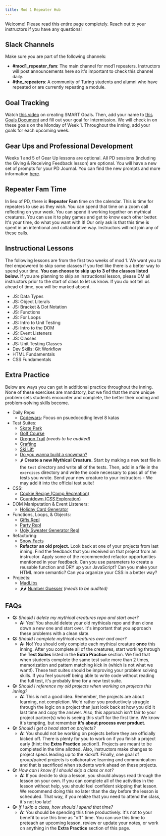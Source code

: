 ```yaml
---
title: Mod 1 Repeater Hub
---
```


Welcome! Please read this entire page completely. Reach out to your instructors if you have any questions!

## Slack Channels
Make sure you are part of the following channels:
* **#mod1_repeater_fam**: The main channel for mod1 repeaters. Instructors will post announcements here so it's important to check this channel daily.
* **#the_repeaters**: A community of Turing students and alumni who have repeated or are currently repeating a module.

## Goal Tracking
Watch [this video](https://www.youtube.com/watch?t=16&v=U4IU-y9-J8Q&feature=youtu.be) on creating SMART Goals. Then, add your name to [this Goals Document](https://docs.google.com/spreadsheets/d/14CnFCMSFyadbPoMP_ii0NnxQRoZnXKDT2JP-n56yZq8/edit?usp=sharing) and fill out your goal for Intermission. We will check in on these goals on the Monday of Week 1. Throughout the inning, add your goals for each upcoming week.

## Gear Ups and Professional Development
Weeks 1 and 5 of Gear Up lessons are optional. All PD sessions (including the Giving & Receiving Feedback lesson) are optional. You will have a new set of prompts for your PD Journal. You can find the new prompts and more information [here](https://careerdev.turing.io/module_one/m1_PD_repeat_plan).

## Repeater Fam Time
In lieu of PD, there is **Repeater Fam** time on the calendar. This is time for repeaters to use as they wish. You can spend that time on a zoom call reflecting on your week. You can spend it working together on mythical creatures. You can use it to play games and get to know each other better. It's your time, do what you want with it! Our only ask is that this time is spent in an intentional and collaborative way. Instructors will not join any of these calls.

## Instructional Lessons
The following lessons are from the first two weeks of mod 1. We want you to feel empowered to skip some classes if you feel like there is a better way to spend your time. **You can choose to skip up to 3 of the classes listed below.** If you are planning to skip an instructional lesson, please DM all instructors prior to the start of class to let us know. If you do not tell us ahead of time, you will be marked absent.
* JS: Data Types
* JS: Object Literals
* JS: Bracket & Dot Notation
* JS: Functions
* JS: For Loops
* JS: Intro to Unit Testing
* JS: Intro to the DOM
* JS: Event Listeners
* JS: Classes
* JS: Unit Testing Classes
* Dev Skills: Git Workflow
* HTML Fundamentals
* CSS Fundamentals

## Extra Practice
Below are ways you can get in additional practice throughout the inning. None of these exercises are mandatory, but we find that the more unique problem sets students encounter and complete, the better their coding and problem-solving skills become.
* Daily Reps:
  * [Codewars](https://www.codewars.com/): Focus on psuedocoding level 8 katas
* Test Suites:  
  * [Skate Park](https://github.com/turingschool-examples/skatepark)
  * [Golf Course](https://github.com/turingschool-examples/golf-course)
  * [Oregon Trail](https://github.com/turingschool-examples/oregon-trail) *(needs to be audited)*
  * [Crafting](https://github.com/kaylaewood/crafting)
  * [Ski Lift](https://github.com/turingschool-examples/ski-lift)
  * [Do you wanna build a snowman?](https://github.com/turingschool-examples/do-you-wanna-build-a-snowman)
  * 🌶 **Create a new Mythical Creature.** Start by making a new test file in the `test` directory and write all of the tests. Then, add in a file in the `exercises` directory and write the code necessary to pass all of the tests you wrote. Send your new creature to your instructors - We may add it into the official test suite!
* CSS:
  * [Cookie Recipe (Comp Recreation)](https://github.com/turingschool-examples/cookie-comp)
  * [Countdown (CSS Exploration)](https://codepen.io/hannahhch/pen/mdEYqjX)
* DOM Maniputation & Event Listeners:
  * [Holiday Card Generator](https://codepen.io/hannahhch/pen/OJXGpxJ)
* Functions, Loops, & Objects:
  * [Gifts Repl](https://repl.it/@HannahHudson1/AdventDay1#index.js)
  * [Party Repl](https://repl.it/@HannahHudson1/Advent5#index.js)
  * [Ugly Sweater Generator Repl](https://repl.it/@HannahHudson1/Advent8)
* Refactoring:
  * [Snow Facts](https://codepen.io/hannahhch/pen/QWEPeKb)
  * **Refactor an old project.** Look back at one of your projects from last inning. Find the feedback that you received on that project from an instructor. Apply some of the recommended refactor opportunities mentioned in your feedback. Can you use parameters to create a reusable function and DRY up your JavaScript? Can you make your HTML more semantic? Can you organize your CSS in a better way?
* Projects:
  * [MadLibs](https://github.com/turingschool-examples/winter-mad-libs)
  * 🌶🌶 [Number Guesser](https://github.com/turingschool/front-end-curriculum/blob/0363dead1ccd862290d395241ec0f785891fc580/projects/archive/number-guesser-doubles-wk1.md) *(needs to be audited)*

## FAQs
* **Q:** *Should I delete my mythical creatures repo and start over?*
  * **A:** Yes! You should delete your old mythicals repo and then clone down a new one and start over. It's important that you approach these problems with a clean slate.
* **Q:** *Should I complete mythical creatures over and over?*
  * **A:** No! You should only complete each mythical creature **once** this inning. After you complete all of the creatures, start working through the **Test Suites** listed in the **Extra Practice** section. We find that when students complete the same test suite more than 2 times, memorization and pattern matching kick in (which is not what we want!). These test suites should be improving your problem solving skills. If you feel yourself being able to write code without reading the full test, it's probably time for a new test suite.
* **Q:** *Should I reference my old projects when working on projects this inning?*
  * **A:** This is not a good idea. Remember, the projects are about learning, not completion. We'd rather you productively struggle through the logic on a project than just look back at how you did it last time and copy the answer. Also, this approach isn't fair to your project partner(s) who is seeing this stuff for the first time. We know it's tempting, but remember **it's about process over product**.
* **Q:** *Should I get a head start on projects?*
  * **A:** You should not be working on projects before they are officially kicked off. There is plenty for you to work on if you finish a project early (hint: the **Extra Practice** section!). Projects are meant to be completed in the time allotted. Also, instructors make changes to project specs leading up to the kickoff. Finally, one goal of group/paired projects is collaborative learning and communication and that is sacrificed when students work ahead on these projects.
* **Q:** *How can I know if I should skip a class or not?*
  * **A:** If you decide to skip a lesson, you should always read through the lesson on your own. If you can complete all of the activities in the lesson without help, you should feel confident skipping that lesson. We recommend doing this no later than the day before the lesson is scheduled. That way, if you realize that you need to attend the class, it's not too late!
* **Q:** *If I skip a class, how should I spend that time?*
  * **A:** You should be spending this time productively. It's not to your benefit to use this time as "off" time. You can use this time to preteach an upcoming lesson, review or update your notes, or work on anything in the **Extra Practice** section of this page.  

<!--
  TO DO:
  - change example goal in goal tracker
  - audit Extra Practice section
  - get feedback from FE Instructors
  - get feedback from repeaters (Connie, Ben, Sarah)
  John Adams and Jun
-->
